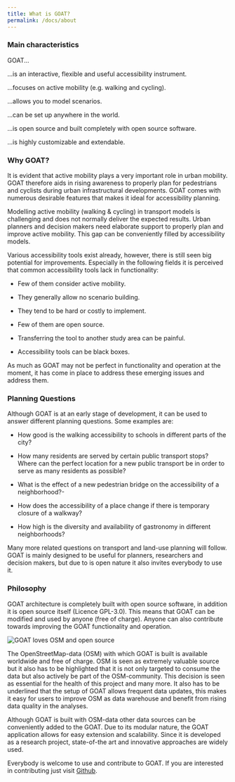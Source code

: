 ```yaml
---
title: What is GOAT?
permalink: /docs/about
---
```


### Main characteristics

GOAT...

...is an interactive, flexible and useful accessibility instrument.

...focuses on active mobility (e.g. walking and cycling).

...allows you to model scenarios.

...can be set up anywhere in the world.

...is open source and built completely with open source software.

...is highly customizable and extendable.

### Why GOAT?

It is evident that active mobility plays a very important role in urban mobility. GOAT therefore aids in rising awareness to properly plan for pedestrians and cyclists during urban infrastructural developments. GOAT comes with numerous desirable features that makes it ideal for accessibility planning.

Modelling active mobility (walking & cycling) in transport models is challenging and does not normally deliver the expected results. Urban planners and decision makers need elaborate support to properly plan and improve active mobility. This gap can be conveniently filled by accessibility models.

Various accessibility tools exist already, however, there is still seen big potential for improvements. Especially in the following fields it is perceived that common accessibility tools lack in functionality:

- Few of them consider active mobility.

- They generally allow no scenario building.

- They tend to be hard or costly to implement.

- Few of them are open source.

- Transferring the tool to another study area can be painful.

- Accessibility tools can be black boxes.

As much as GOAT may not be perfect in functionality and operation at the moment, it has come in place to address these emerging issues and address them.

### Planning Questions

Although GOAT is at an early stage of development, it can be used to answer different planning questions. Some examples are:

- How good is the walking accessibility to schools in different parts of the city?

- How many residents are served by certain public transport stops? Where can the perfect location for a new public transport be in order to serve as many residents as possible?

- What is the effect of a new pedestrian bridge on the accessibility of a neighborhood?- 

- How does the accessibility of a place change if there is temporary closure of a walkway?

- How high is the diversity and availability of gastronomy in different neighborhoods?

Many more related questions on transport and land-use planning will follow. GOAT is mainly designed to be useful for planners, researchers and decision makers, but due to is open nature it also invites everybody to use it.

### Philosophy

GOAT architecture is completely built with open source software, in addition it is open source itself (Licence GPL-3.0). This means that GOAT can be modified and used by anyone (free of charge). Anyone can also contribute towards improving the GOAT functionality and operation.

<img class="img-responsive" src="../../img/love_osm_os.png" alt="GOAT loves OSM and open source">


The OpenStreetMap-data (OSM) with which GOAT is built is available worldwide and free of charge. OSM is seen as extremely valuable source but it also has to be highlighted that it is not only targeted to consume the data but also actively be part of the OSM-community. This decision is seen as essential for the health of this project and many more. It also has to be underlined that the setup of GOAT allows frequent data updates, this makes it easy for users to improve OSM as data warehouse and benefit from rising data quality in the analyses. 

Although GOAT is built with OSM-data other data sources can be conveniently added to the GOAT.
Due to its modular nature, the GOAT application allows for easy extension and scalability. Since it is developed as a research project, state-of-the art and innovative approaches are widely used.

Everybody is welcome to use and contribute to GOAT. If you are interested in contributing just visit [Github](https://github.com/EPajares/goat.git).